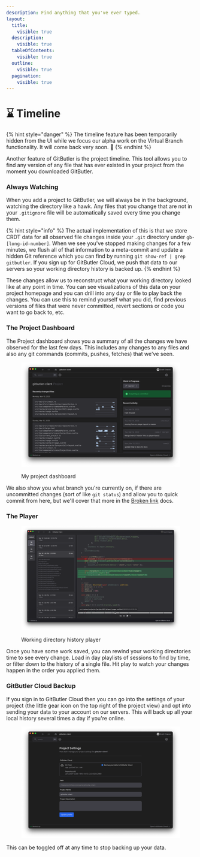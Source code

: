 ```yaml
---
description: Find anything that you've ever typed.
layout:
  title:
    visible: true
  description:
    visible: true
  tableOfContents:
    visible: true
  outline:
    visible: true
  pagination:
    visible: true
---
```


# ⌛ Timeline

{% hint style="danger" %}
The timeline feature has been temporarily hidden from the UI while we focus our alpha work on the Virtual Branch functionality. It will come back very soon. :pray:
{% endhint %}

Another feature of GitButler is the project timeline. This tool allows you to find any version of any file that has ever existed in your project from the moment you downloaded GitButler.

### Always Watching

When you add a project to GitButler, we will always be in the background, watching the directory like a hawk. Any files that you change that are not in your `.gitignore` file will be automatically saved every time you change them.

{% hint style="info" %}
The actual implementation of this is that we store CRDT data for all observed file changes inside your `.git` directory under `gb-[long-id-number]`. When we see you've stopped making changes for a few minutes, we flush all of that information to a meta-commit and update a hidden Git reference which you can find by running `git show-ref | grep gitbutler`. If you sign up for GitButler Cloud, we push that data to our servers so your working directory history is backed up.
{% endhint %}

These changes allow us to reconstruct what your working directory looked like at any point in time. You can see visualizations of this data on your project homepage and you can drill into any day or file to play back the changes. You can use this to remind yourself what you did, find previous versions of files that were never committed, revert sections or code you want to go back to, etc.

### The Project Dashboard

The Project dashboard shows you a summary of all the changes we have observed for the last few days. This includes any changes to any files and also any git commands (commits, pushes, fetches) that we've seen.

<figure><img src="../.gitbook/assets/CleanShot 2023-03-14 at 16.11.48@2x.png" alt=""><figcaption><p>My project dashboard</p></figcaption></figure>

We also show you what branch you're currently on, if there are uncommitted changes (sort of like `git status`) and allow you to quick commit from here, but we'll cover that more in the [Broken link](broken-reference "mention") docs.

### The Player

<figure><img src="../.gitbook/assets/CleanShot 2023-03-16 at 17.20.07@2x.png" alt=""><figcaption><p>Working directory history player</p></figcaption></figure>

Once you have some work saved, you can rewind your working directories time to see every change. Load in day playlists of sessions to find by time, or filter down to the history of a single file. Hit play to watch your changes happen in the order you applied them.

### GitButler Cloud Backup

If you sign in to GitButler Cloud then you can go into the settings of your project (the little gear icon on the top right of the project view) and opt into sending your data to your account on our servers. This will back up all your local history several times a day if you're online.

<figure><img src="../.gitbook/assets/CleanShot 2023-03-14 at 16.16.45@2x.png" alt=""><figcaption></figcaption></figure>

This can be toggled off at any time to stop backing up your data.

